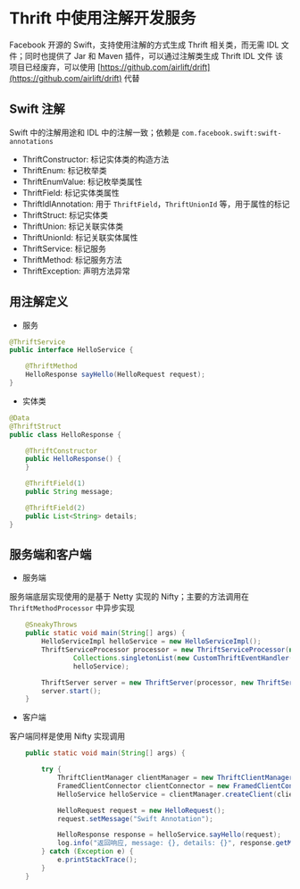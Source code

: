 # Thrift 中使用注解开发服务

Facebook 开源的 Swift，支持使用注解的方式生成 Thrift 相关类，而无需 IDL 文件；同时也提供了 Jar 和 Maven 插件，可以通过注解类生成 Thrift IDL 文件
该项目已经废弃，可以使用 [https://github.com/airlift/drift](https://github.com/airlift/drift) 代替

## Swift 注解

Swift 中的注解用途和 IDL 中的注解一致；依赖是 `com.facebook.swift:swift-annotations`

- ThriftConstructor: 标记实体类的构造方法
- ThriftEnum: 标记枚举类
- ThriftEnumValue: 标记枚举类属性
- ThriftField: 标记实体类属性
- ThriftIdlAnnotation: 用于 `ThriftField`，`ThriftUnionId` 等，用于属性的标记
- ThriftStruct: 标记实体类
- ThriftUnion: 标记关联实体类
- ThriftUnionId: 标记关联实体属性
- ThriftService: 标记服务
- ThriftMethod: 标记服务方法
- ThriftException: 声明方法异常

## 用注解定义

- 服务

```java
@ThriftService
public interface HelloService {

    @ThriftMethod
    HelloResponse sayHello(HelloRequest request);
}
```

- 实体类

```java
@Data
@ThriftStruct
public class HelloResponse {

    @ThriftConstructor
    public HelloResponse() {
    }

    @ThriftField(1)
    public String message;

    @ThriftField(2)
    public List<String> details;
}
```

## 服务端和客户端

- 服务端

服务端底层实现使用的是基于 Netty 实现的 Nifty；主要的方法调用在 `ThriftMethodProcessor` 中异步实现

```java
    @SneakyThrows
    public static void main(String[] args) {
        HelloServiceImpl helloService = new HelloServiceImpl();
        ThriftServiceProcessor processor = new ThriftServiceProcessor(new ThriftCodecManager(),
                Collections.singletonList(new CustomThriftEventHandler()),
                helloService);

        ThriftServer server = new ThriftServer(processor, new ThriftServerConfig().setPort(9090));
        server.start();
    }
```

- 客户端

客户端同样是使用 Nifty 实现调用

```java
    public static void main(String[] args) {

        try {
            ThriftClientManager clientManager = new ThriftClientManager();
            FramedClientConnector clientConnector = new FramedClientConnector(new InetSocketAddress("localhost", 9090));
            HelloService helloService = clientManager.createClient(clientConnector, HelloService.class).get();

            HelloRequest request = new HelloRequest();
            request.setMessage("Swift Annotation");

            HelloResponse response = helloService.sayHello(request);
            log.info("返回响应, message: {}, details: {}", response.getMessage(), response.getDetails());
        } catch (Exception e) {
            e.printStackTrace();
        }
    }
```